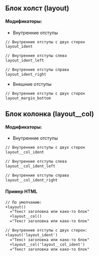 ## Блок холст (layout)

#### Модификаторы:

* Внутренние отступы
```html
// Внутренние отступы с двух сторон
layout_ident
```
```html
// Внутренние отступы слева
layout_ident_left
```
```html
// Внутренние отступы справа
layout_ident_right
```

* Внешние отступы
```html
// Внутренние отступы с двух сторон
layout_margin_bottom
```

## Блок колонка (layout__col)

#### Модификаторы:

* Внутренние отступы
```html
// Внутренние отступы с двух сторон
layout__col_ident
```
```html
// Внутренние отступы слева
layout__col_ident_left
```
```html
// Внутренние отступы справа
layout__col_ident_right
```

#### Пример HTML

```html
// По умолчанию:
+layout()
  ="Текст заголовка или како-то блок"
  +layout__col()
  ="Текст заголовка или како-то блок"
```
```html
// Внутренние отступы с двух сторон:
+layout('layout_ident')
  ="Текст заголовка или како-то блок"
  +layout__col('layout__col_ident')
  ="Текст заголовка или како-то блок"
```